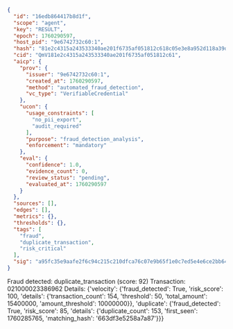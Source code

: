 ```json
{
  "id": "16edb864417b8d1f",
  "scope": "agent",
  "key": "RESULT",
  "epoch": 1760290597,
  "host_pid": "9e6742732c60:1",
  "hash": "81e2c4315a243533340ae201f6735af051812c618c05e3e8a952d118a39dfcee",
  "cid": "QmV181e2c4315a243533340ae201f6735af051812c61",
  "aicp": {
    "prov": {
      "issuer": "9e6742732c60:1",
      "created_at": 1760290597,
      "method": "automated_fraud_detection",
      "vc_type": "VerifiableCredential"
    },
    "ucon": {
      "usage_constraints": [
        "no_pii_export",
        "audit_required"
      ],
      "purpose": "fraud_detection_analysis",
      "enforcement": "mandatory"
    },
    "eval": {
      "confidence": 1.0,
      "evidence_count": 0,
      "review_status": "pending",
      "evaluated_at": 1760290597
    }
  },
  "sources": [],
  "edges": [],
  "metrics": {},
  "thresholds": {},
  "tags": [
    "fraud",
    "duplicate_transaction",
    "risk_critical"
  ],
  "sig": "a95fc35e9aafe2f6c94c215c210dfca76c07e9b65f1e0c7ed5e4e6ce2bb6429c"
}
```

Fraud detected: duplicate_transaction (score: 92)
Transaction: 021000023386962
Details: {'velocity': {'fraud_detected': True, 'risk_score': 100, 'details': {'transaction_count': 154, 'threshold': 50, 'total_amount': 15400000, 'amount_threshold': 10000000}}, 'duplicate': {'fraud_detected': True, 'risk_score': 85, 'details': {'duplicate_count': 153, 'first_seen': 1760285765, 'matching_hash': '663df3e5258a7a87'}}}